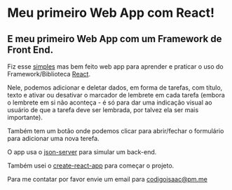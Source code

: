 # Meu primeiro Web App com React!

## E meu primeiro Web App com um Framework de Front End.

Fiz esse [simples](https://i.kym-cdn.com/entries/icons/original/000/028/021/work.jpg) mas bem feito web app para aprender e praticar o uso do Framework/Biblioteca [React](https://reactjs.org).

Nele, podemos adicionar e deletar dados, em forma de tarefas, com título, texto e ativar ou desativar o marcador de lembrete em cada tarefa (embora o lembrete em si não aconteça - é só para dar uma indicação visual ao usuário de que a tarefa deve ser lembrada, por talvez ela ser mais importante).

Também tem um botão onde podemos clicar para abrir/fechar o formulário para adicionar uma nova terefa.

O app usa o [json-server](https://github.com/typicode/json-server) para simular um back-end.

Também usei o [create-react-app](https://github.com/facebook/create-react-app) para começar o projeto.

Para me contatar por favor envie um email para codigoisaac@pm.me
